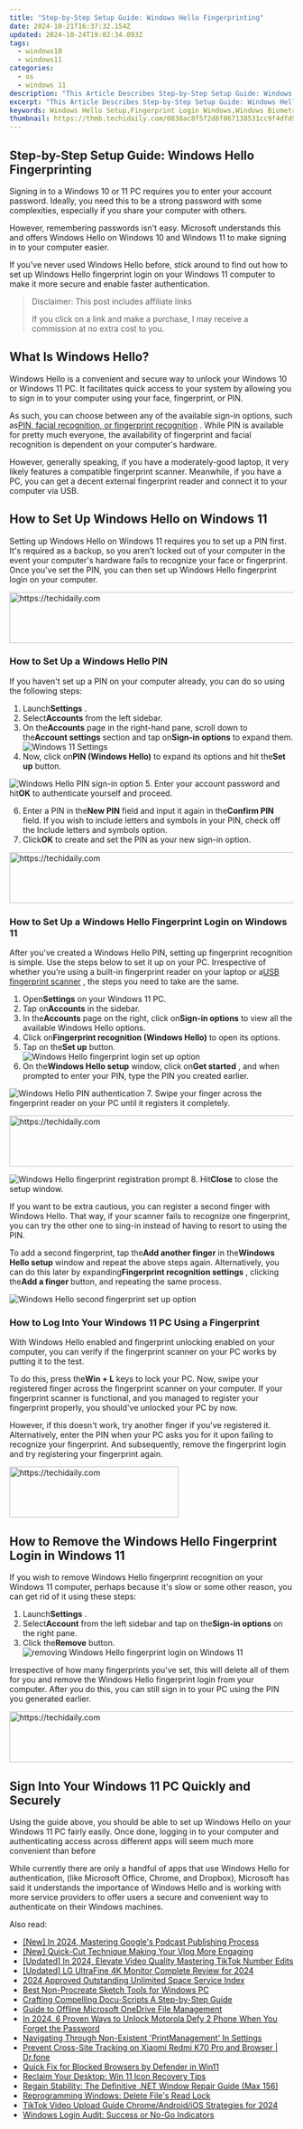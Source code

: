 ```yaml
---
title: "Step-by-Step Setup Guide: Windows Hello Fingerprinting"
date: 2024-10-21T16:37:32.154Z
updated: 2024-10-24T19:02:34.093Z
tags:
  - windows10
  - windows11
categories:
  - os
  - windows 11
description: "This Article Describes Step-by-Step Setup Guide: Windows Hello Fingerprinting"
excerpt: "This Article Describes Step-by-Step Setup Guide: Windows Hello Fingerprinting"
keywords: Windows Hello Setup,Fingerprint Login Windows,Windows Biometric Sign-In,Welcome with Fingerprints,Quick Windows Hello Guide,Easy Windows Fingerprint,Activate Windows Hello
thumbnail: https://thmb.techidaily.com/0838ac8f5f2d8f067138531cc9f4dfd905cfa9adb1733f1b9948bd185f0bb490.jpg
---
```


## Step-by-Step Setup Guide: Windows Hello Fingerprinting

 Signing in to a Windows 10 or 11 PC requires you to enter your account password. Ideally, you need this to be a strong password with some complexities, especially if you share your computer with others.

 However, remembering passwords isn't easy. Microsoft understands this and offers Windows Hello on Windows 10 and Windows 11 to make signing in to your computer easier.

 If you've never used Windows Hello before, stick around to find out how to set up Windows Hello fingerprint login on your Windows 11 computer to make it more secure and enable faster authentication.

>  Disclaimer: This post includes affiliate links
>
>  If you click on a link and make a purchase, I may receive a commission at no extra cost to you.
>

## What Is Windows Hello?

 Windows Hello is a convenient and secure way to unlock your Windows 10 or Windows 11 PC. It facilitates quick access to your system by allowing you to sign in to your computer using your face, fingerprint, or PIN.

 As such, you can choose between any of the available sign-in options, such as[PIN, facial recognition, or fingerprint recognition](https://www.makeuseof.com/face-iris-fingerprint-password-pin-most-secure/) . While PIN is available for pretty much everyone, the availability of fingerprint and facial recognition is dependent on your computer's hardware.

 However, generally speaking, if you have a moderately-good laptop, it very likely features a compatible fingerprint scanner. Meanwhile, if you have a PC, you can get a decent external fingerprint reader and connect it to your computer via USB.

## How to Set Up Windows Hello on Windows 11

 Setting up Windows Hello on Windows 11 requires you to set up a PIN first. It's required as a backup, so you aren't locked out of your computer in the event your computer's hardware fails to recognize your face or fingerprint. Once you've set the PIN, you can then set up Windows Hello fingerprint login on your computer.

<!-- affiliate ads begin -->
<a href="https://aligracehair.sjv.io/c/5597632/2016134/19272" target="_top" id="2016134">
  <img src="//a.impactradius-go.com/display-ad/19272-2016134" border="0" alt="https://techidaily.com" width="728" height="90"/>
</a>
<img height="0" width="0" src="https://aligracehair.sjv.io/i/5597632/2016134/19272" style="position:absolute;visibility:hidden;" border="0" />
<!-- affiliate ads end -->

### How to Set Up a Windows Hello PIN

 If you haven't set up a PIN on your computer already, you can do so using the following steps:

1. Launch**Settings** .
2. Select**Accounts** from the left sidebar.
3. On the**Accounts** page in the right-hand pane, scroll down to the**Account settings** section and tap on**Sign-in options** to expand them.  
![Windows 11 Settings](https://static1.makeuseofimages.com/wordpress/wp-content/uploads/2023/01/setting-up-windows-hello-pin-on-windows-11-1.jpg)
4. Now, click on**PIN (Windows Hello)** to expand its options and hit the**Set up** button.  

![Windows Hello PIN sign-in option](https://static1.makeuseofimages.com/wordpress/wp-content/uploads/2023/01/setting-up-windows-hello-pin-on-windows-11-2.jpg)
5. Enter your account password and hit**OK** to authenticate yourself and proceed.

6. Enter a PIN in the**New PIN** field and input it again in the**Confirm PIN** field. If you wish to include letters and symbols in your PIN, check off the Include letters and symbols option.
7. Click**OK** to create and set the PIN as your new sign-in option.

<!-- affiliate ads begin -->
<a href="https://aligracehair.sjv.io/c/5597632/2047351/19272" target="_top" id="2047351">
  <img src="//a.impactradius-go.com/display-ad/19272-2047351" border="0" alt="https://techidaily.com" width="728" height="90"/>
</a>
<img height="0" width="0" src="https://aligracehair.sjv.io/i/5597632/2047351/19272" style="position:absolute;visibility:hidden;" border="0" />
<!-- affiliate ads end -->

### How to Set Up a Windows Hello Fingerprint Login on Windows 11

 After you've created a Windows Hello PIN, setting up fingerprint recognition is simple. Use the steps below to set it up on your PC. Irrespective of whether you’re using a built-in fingerprint reader on your laptop or a[USB fingerprint scanner](https://www.makeuseof.com/tag/best-usb-fingerprint-scanners/) , the steps you need to take are the same.

1. Open**Settings** on your Windows 11 PC.
2. Tap on**Accounts** in the sidebar.
3. In the**Accounts** page on the right, click on**Sign-in options** to view all the available Windows Hello options.
4. Click on**Fingerprint recognition (Windows Hello)** to open its options.
5. Tap on the**Set up** button.  
![Windows Hello fingerprint login set up option](https://static1.makeuseofimages.com/wordpress/wp-content/uploads/2023/01/setting-up-windows-hello-fingerprint-login-1.jpg)
6. On the**Windows Hello setup** window, click on**Get started** , and when prompted to enter your PIN, type the PIN you created earlier.  

![Windows Hello PIN authentication](https://static1.makeuseofimages.com/wordpress/wp-content/uploads/2023/01/setting-up-windows-hello-fingerprint-login-2.jpg)
7. Swipe your finger across the fingerprint reader on your PC until it registers it completely.  

<!-- affiliate ads begin -->
<a href="https://unicoeye.pxf.io/c/5597632/2134237/18498" target="_top" id="2134237">
  <img src="//a.impactradius-go.com/display-ad/18498-2134237" border="0" alt="https://techidaily.com" width="728" height="90"/>
</a>
<img height="0" width="0" src="https://unicoeye.pxf.io/i/5597632/2134237/18498" style="position:absolute;visibility:hidden;" border="0" />
<!-- affiliate ads end -->

![Windows Hello fingerprint registration prompt](https://static1.makeuseofimages.com/wordpress/wp-content/uploads/2023/01/setting-up-windows-hello-fingerprint-login-3.jpg)
8. Hit**Close** to close the setup window.

 If you want to be extra cautious, you can register a second finger with Windows Hello. That way, if your scanner fails to recognize one fingerprint, you can try the other one to sing-in instead of having to resort to using the PIN.

 To add a second fingerprint, tap the**Add another finger** in the**Windows Hello setup** window and repeat the above steps again. Alternatively, you can do this later by expanding**Fingerprint recognition settings** , clicking the**Add a finger** button, and repeating the same process.

![Windows Hello second fingerprint set up option](https://static1.makeuseofimages.com/wordpress/wp-content/uploads/2023/01/adding-a-second-fingerprint-for-windows-hello.jpg)

### How to Log Into Your Windows 11 PC Using a Fingerprint

 With Windows Hello enabled and fingerprint unlocking enabled on your computer, you can verify if the fingerprint scanner on your PC works by putting it to the test.

 To do this, press the**Win + L** keys to lock your PC. Now, swipe your registered finger across the fingerprint scanner on your computer. If your fingerprint scanner is functional, and you managed to register your fingerprint properly, you should've unlocked your PC by now.

 However, if this doesn't work, try another finger if you've registered it. Alternatively, enter the PIN when your PC asks you for it upon failing to recognize your fingerprint. And subsequently, remove the fingerprint login and try registering your fingerprint again.

<!-- affiliate ads begin -->
<a href="https://aligracehair.sjv.io/c/5597632/1886015/19272" target="_top" id="1886015">
  <img src="//a.impactradius-go.com/display-ad/19272-1886015" border="0" alt="https://techidaily.com" width="300" height="90"/>
</a>
<img height="0" width="0" src="https://aligracehair.sjv.io/i/5597632/1886015/19272" style="position:absolute;visibility:hidden;" border="0" />
<!-- affiliate ads end -->

## How to Remove the Windows Hello Fingerprint Login in Windows 11

 If you wish to remove Windows Hello fingerprint recognition on your Windows 11 computer, perhaps because it's slow or some other reason, you can get rid of it using these steps:

1. Launch**Settings** .
2. Select**Account** from the left sidebar and tap on the**Sign-in options** on the right pane.
3. Click the**Remove** button.  
![removing Windows Hello fingerprint login on Windows 11](https://static1.makeuseofimages.com/wordpress/wp-content/uploads/2023/01/removing-windows-hello-fingerprint-login.jpg)

 Irrespective of how many fingerprints you've set, this will delete all of them for you and remove the Windows Hello fingerprint login from your computer. After you do this, you can still sign in to your PC using the PIN you generated earlier.

<!-- affiliate ads begin -->
<a href="https://unicoeye.pxf.io/c/5597632/2134243/18498" target="_top" id="2134243">
  <img src="//a.impactradius-go.com/display-ad/18498-2134243" border="0" alt="https://techidaily.com" width="728" height="90"/>
</a>
<img height="0" width="0" src="https://unicoeye.pxf.io/i/5597632/2134243/18498" style="position:absolute;visibility:hidden;" border="0" />
<!-- affiliate ads end -->

## Sign Into Your Windows 11 PC Quickly and Securely

 Using the guide above, you should be able to set up Windows Hello on your Windows 11 PC fairly easily. Once done, logging in to your computer and authenticating access across different apps will seem much more convenient than before

 While currently there are only a handful of apps that use Windows Hello for authentication, (like Microsoft Office, Chrome, and Dropbox), Microsoft has said it understands the importance of Windows Hello and is working with more service providers to offer users a secure and convenient way to authenticate on their Windows machines.

<ins class="adsbygoogle"
     style="display:block"
     data-ad-format="autorelaxed"
     data-ad-client="ca-pub-7571918770474297"
     data-ad-slot="1223367746"></ins>

<ins class="adsbygoogle"
     style="display:block"
     data-ad-client="ca-pub-7571918770474297"
     data-ad-slot="8358498916"
     data-ad-format="auto"
     data-full-width-responsive="true"></ins>

<span class="atpl-alsoreadstyle">Also read:</span>
<div><ul>
<li><a href="https://fox-glue.techidaily.com/new-in-2024-mastering-googles-podcast-publishing-process/"><u>[New] In 2024, Mastering Google's Podcast Publishing Process</u></a></li>
<li><a href="https://youtube-data.techidaily.com/uick-cut-technique-making-your-vlog-more-engaging/"><u>[New] Quick-Cut Technique Making Your Vlog More Engaging</u></a></li>
<li><a href="https://fox-hovers.techidaily.com/updated-in-2024-elevate-video-quality-mastering-tiktok-number-edits/"><u>[Updated] In 2024, Elevate Video Quality Mastering TikTok Number Edits</u></a></li>
<li><a href="https://fox-glue.techidaily.com/updated-lg-ultrafine-4k-monitor-complete-review-for-2024/"><u>[Updated] LG UltraFine 4K Monitor Complete Review for 2024</u></a></li>
<li><a href="https://extra-skills.techidaily.com/2024-approved-outstanding-unlimited-space-service-index/"><u>2024 Approved Outstanding Unlimited Space Service Index</u></a></li>
<li><a href="https://windows11.techidaily.com/best-non-procreate-sketch-tools-for-windows-pc/"><u>Best Non-Procreate Sketch Tools for Windows PC</u></a></li>
<li><a href="https://fox-friendly.techidaily.com/crafting-compelling-docu-scripts-a-step-by-step-guide/"><u>Crafting Compelling Docu-Scripts A Step-by-Step Guide</u></a></li>
<li><a href="https://windows11.techidaily.com/guide-to-offline-microsoft-onedrive-file-management/"><u>Guide to Offline Microsoft OneDrive File Management</u></a></li>
<li><a href="https://android-unlock.techidaily.com/in-2024-6-proven-ways-to-unlock-motorola-defy-2-phone-when-you-forget-the-password-by-drfone-android/"><u>In 2024, 6 Proven Ways to Unlock Motorola Defy 2 Phone When You Forget the Password</u></a></li>
<li><a href="https://windows11.techidaily.com/navigating-through-non-existent-printmanagement-in-settings/"><u>Navigating Through Non-Existent 'PrintManagement' In Settings</u></a></li>
<li><a href="https://fake-location.techidaily.com/prevent-cross-site-tracking-on-xiaomi-redmi-k70-pro-and-browser-drfone-by-drfone-virtual-android/"><u>Prevent Cross-Site Tracking on Xiaomi Redmi K70 Pro and Browser | Dr.fone</u></a></li>
<li><a href="https://windows11.techidaily.com/quick-fix-for-blocked-browsers-by-defender-in-win11/"><u>Quick Fix for Blocked Browsers by Defender in Win11</u></a></li>
<li><a href="https://windows11.techidaily.com/reclaim-your-desktop-win-11-icon-recovery-tips/"><u>Reclaim Your Desktop: Win 11 Icon Recovery Tips</u></a></li>
<li><a href="https://windows11.techidaily.com/regain-stability-the-definitive-net-window-repair-guide-max-156/"><u>Regain Stability: The Definitive .NET Window Repair Guide (Max 156)</u></a></li>
<li><a href="https://windows11.techidaily.com/reprogramming-windows-delete-files-read-lock/"><u>Reprogramming Windows: Delete File's Read Lock</u></a></li>
<li><a href="https://tiktok-video-files.techidaily.com/tiktok-video-upload-guide-chromeandroidios-strategies-for-2024/"><u>TikTok Video Upload Guide Chrome/Android/iOS Strategies for 2024</u></a></li>
<li><a href="https://windows11.techidaily.com/windows-login-audit-success-or-no-go-indicators/"><u>Windows Login Audit: Success or No-Go Indicators</u></a></li>
</ul></div>

